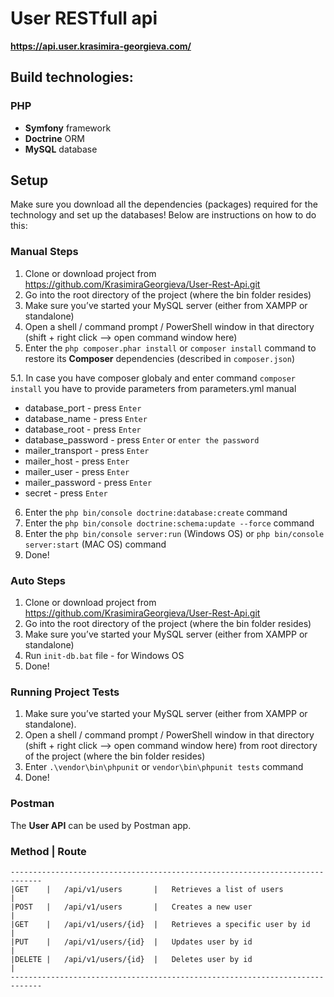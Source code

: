 # User RESTfull api

**https://api.user.krasimira-georgieva.com/**

## Build technologies:

### PHP
* **Symfony** framework
* **Doctrine** ORM
* **MySQL** database

## Setup
Make sure you download all the dependencies (packages) required for the technology and set up the databases! Below are instructions on how to do this:

### Manual Steps
1. Clone or download project from https://github.com/KrasimiraGeorgieva/User-Rest-Api.git
2. Go into the root directory of the project (where the bin folder resides)
3. Make sure you’ve started your MySQL server (either from XAMPP or standalone)
4. Open a shell / command prompt / PowerShell window in that directory (shift + right click --> open command window here)
5. Enter the `php composer.phar install` or `composer install` command to restore its **Composer** dependencies (described in `composer.json`)

5.1. In case you have composer globaly and enter command `composer install` you have to provide parameters from parameters.yml manual
* database_port - press `Enter`
* database_name - press `Enter`
* database_root - press `Enter`
* database_password - press `Enter` or `enter the password`
* mailer_transport - press `Enter`
* mailer_host - press `Enter`
* mailer_user - press `Enter`
* mailer_password - press `Enter`
* secret - press `Enter`

6. Enter the `php bin/console doctrine:database:create` command
7. Enter the `php bin/console doctrine:schema:update --force` command
8. Enter the `php bin/console server:run` (Windows OS) or `php bin/console server:start` (MAC OS) command
9. Done!

### Auto Steps
1. Clone or download project from https://github.com/KrasimiraGeorgieva/User-Rest-Api.git
2. Go into the root directory of the project (where the bin folder resides)
3. Make sure you’ve started your MySQL server (either from XAMPP or standalone)
4. Run `init-db.bat` file - for Windows OS
5. Done!

### Running Project Tests

1. Make sure you’ve started your MySQL server (either from XAMPP or standalone).
2. Open a shell / command prompt / PowerShell window in that directory (shift + right click --> open command window here) from root directory of the project (where the bin folder resides)
3. Enter `.\vendor\bin\phpunit` or `vendor\bin\phpunit tests` command
4. Done!

### Postman
The **User API** can be used by Postman app.

### Method | Route
```
-----------------------------------------------------------------------------
|GET	|	/api/v1/users 	 	|	Retrieves a list of users				|
|POST	|	/api/v1/users 		|	Creates a new user						|
|GET 	|	/api/v1/users/{id}	|	Retrieves a specific user by id			|
|PUT	|	/api/v1/users/{id}	|	Updates user by id						|
|DELETE	|	/api/v1/users/{id}	|	Deletes user by id						|
-----------------------------------------------------------------------------
```